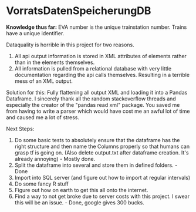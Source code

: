 # VorratsDatenSpeicherungDB

**Knowledge thus far:**
EVA number is the unique trainstation number. Trains have a unique identifier.

Dataquality is horrible in this project for two reasons. 
1. All api output information is stored in XML attributes of elements rather than in the elements themselves.
2. All information is pulled from a relational database with very little documentation regarding the api calls themselves. Resulting in a terrible mess of an XML output.

Solution for this: Fully flattening all output XML and loading it into a Pandas Dataframe. I sincerely thank all the random stackoverflow threads and especially the creator of the "pandas read xml" package. You saved me from having to write a parser which would have cost me an awful lot of time and caused me a lot of stress. 

Next Steps:
1. Do some basic tests to absolutely ensure that the dataframe has the right structure and then name the Columns properly so that humans can grasp tf is going on. (Also delete output.txt after dataframe creation. It's already annoying) - Mostly done.
2. Split the dataframe into several and store them in defined folders. - Done
3. Import into SQL server (and figure out how to import at regular intervals)
4. Do some fancy R stuff
5. Figure out how on earth to get this all onto the internet.
6. Find a way to not get broke due to server costs with this project. I swear this will be an issue. - Done, google gives 300 bucks.